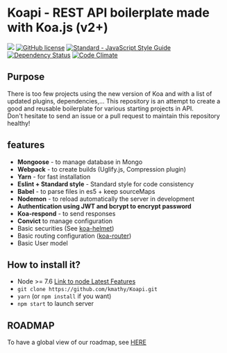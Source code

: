 # Koapi - REST API boilerplate made with Koa.js (v2+)

![](https://img.shields.io/badge/Version-0.4.0-blue.svg)
[![GitHub license](https://img.shields.io/badge/license-Apache%202-blue.svg)](https://raw.githubusercontent.com/kmathy/Koapi/master/LICENSE)
<a href="https://standardjs.com"><img src="https://img.shields.io/badge/code_style-standard-brightgreen.svg" alt="Standard - JavaScript Style Guide"></a>
[![Dependency Status](https://www.versioneye.com/user/projects/597afffe6725bd0040fda90f/badge.svg?style=flat-square)](https://www.versioneye.com/user/projects/597afffe6725bd0040fda90f)
[![Code Climate](https://codeclimate.com/github/kmathy/Koapi/badges/gpa.svg)](https://codeclimate.com/github/kmathy/Koapi)

## Purpose
There is too few projects using the new version of Koa and with a list of updated plugins, dependencies,... 
This repository is an attempt to create a good and reusable boilerplate for various starting projects in API.
<br>
Don't hesitate to send an issue or a pull request to maintain this repository healthy!

## features
- **Mongoose** - to manage database in Mongo
- **Webpack** - to create builds (Uglify.js, Compression plugin)
- **Yarn** - for fast installation
- **Eslint + Standard style** - Standard style for code consistency
- **Babel** - to parse files in es5 + keep sourceMaps
- **Nodemon** - to reload automatically the server in development
- **Authentication using JWT and bcrypt to encrypt password**
- **Koa-respond** - to send responses
- **Convict** to manage configuration
- Basic securities (See [koa-helmet](https://github.com/venables/koa-helmet#usage))
- Basic routing configuration ([koa-router](https://github.com/alexmingoia/koa-router))
- Basic User model

## How to install it?
* Node >= 7.6 [Link to node Latest Features](https://nodejs.org/en/download/current/)
* ``git clone https://github.com/kmathy/Koapi.git``
* ``yarn`` (or ``npm install`` if you want)
* ``npm start`` to launch server

## ROADMAP
To have a global view of our roadmap, see [HERE](ROADMAP.md)

